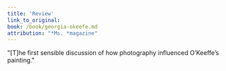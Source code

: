 ```yaml
---
title: 'Review'  
link_to_original:
book: /book/georgia-okeefe.md
attribution: "*Ms. *magazine"
---
```

"[T]he first sensible discussion of how photography influenced O’Keeffe’s painting."

